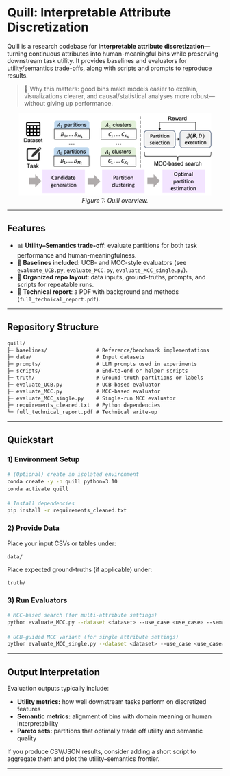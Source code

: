 # Quill: Interpretable Attribute Discretization

Quill is a research codebase for **interpretable attribute discretization**—turning continuous attributes into human-meaningful bins while preserving downstream task utility. It provides baselines and evaluators for utility/semantics trade-offs, along with scripts and prompts to reproduce results.

> 🔎 Why this matters: good bins make models easier to explain, visualizations clearer, and causal/statistical analyses more robust—without giving up performance.


<p align="center">
  <img src="./quill-overview.png" width="450"/>
  <br>
  <em>Figure 1: Quill overview.</em>
</p>

---

## Features

- 📊 **Utility–Semantics trade-off**: evaluate partitions for both task performance and human-meaningfulness.
- 🧪 **Baselines included**: UCB- and MCC-style evaluators (see `evaluate_UCB.py`, `evaluate_MCC.py`, `evaluate_MCC_single.py`).
- 📁 **Organized repo layout**: data inputs, ground-truths, prompts, and scripts for repeatable runs.
- 📜 **Technical report**: a PDF with background and methods (`full_technical_report.pdf`).

---

## Repository Structure

```
quill/
├─ baselines/                # Reference/benchmark implementations
├─ data/                     # Input datasets
├─ prompts/                  # LLM prompts used in experiments
├─ scripts/                  # End-to-end or helper scripts
├─ truth/                    # Ground-truth partitions or labels
├─ evaluate_UCB.py           # UCB-based evaluator
├─ evaluate_MCC.py           # MCC-based evaluator
├─ evaluate_MCC_single.py    # Single-run MCC evaluator
├─ requirements_cleaned.txt  # Python dependencies
└─ full_technical_report.pdf # Technical write-up
```

---

## Quickstart

### 1) Environment Setup

```bash
# (Optional) create an isolated environment
conda create -y -n quill python=3.10
conda activate quill

# Install dependencies
pip install -r requirements_cleaned.txt
```

### 2) Provide Data

Place your input CSVs or tables under:  
```
data/
```

Place expected ground-truths (if applicable) under:
```
truth/
```

### 3) Run Evaluators

```bash
# MCC-based search (for multi-attribute settings)
python evaluate_MCC.py --dataset <dataset> --use_case <use_case> --semantic_metric <semantic_metric>

# UCB-guided MCC variant (for single attribute settings)
python evaluate_MCC_single.py --dataset <dataset> --use_case <use_case> --semantic_metric r<semantic_metric>
```

---

## Output Interpretation

Evaluation outputs typically include:

- **Utility metrics:** how well downstream tasks perform on discretized features
- **Semantic metrics:** alignment of bins with domain meaning or human interpretability
- **Pareto sets:** partitions that optimally trade off utility and semantic quality

If you produce CSV/JSON results, consider adding a short script to aggregate them and plot the utility–semantics frontier.

---

